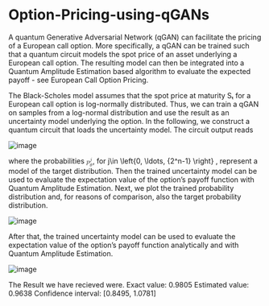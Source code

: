 # Option-Pricing-using-qGANs
A quantum Generative Adversarial Network (qGAN) can facilitate the pricing of a European call option. More specifically, a qGAN can be trained such that a quantum circuit models the spot price of an asset underlying a European call option. The resulting model can then be integrated into a Quantum Amplitude Estimation based algorithm to evaluate the expected payoff - see European Call Option Pricing. 

The Black-Scholes model assumes that the spot price at maturity Sₜ for a European call option is log-normally distributed. Thus, we can train a qGAN on samples from a log-normal distribution and use the result as an uncertainty model underlying the option. In the following, we construct a quantum circuit that loads the uncertainty model. The circuit output reads

![image](https://user-images.githubusercontent.com/56102543/176603871-c8a287a5-2d17-4fee-b9b5-84d74a1996e5.png)

where the probabilities <math xmlns="http://www.w3.org/1998/Math/MathML">
  <msubsup>
    <mi>p</mi>
    <mrow data-mjx-texclass="ORD">
      <mi>&#x3B8;</mi>
    </mrow>
    <mrow data-mjx-texclass="ORD">
      <mi>j</mi>
    </mrow>
  </msubsup>
</math>, for j\in \left\{0, \ldots, {2^n-1} \right\}  , represent a model of the target distribution.
 Then the trained uncertainty model can be used to evaluate the expectation value of the option’s payoff function with Quantum Amplitude Estimation.
 Next, we plot the trained probability distribution and, for reasons of comparison, also the target probability distribution.
 
 ![image](https://user-images.githubusercontent.com/56102543/176602710-401fd5cb-bcbf-470a-aa83-0ec8ba7b5d78.png)

 After that, the trained uncertainty model can be used to evaluate the expectation value of the option’s payoff function analytically and with Quantum Amplitude Estimation.

![image](https://user-images.githubusercontent.com/56102543/176602785-2eda2e7b-9827-4c80-8254-1c85bf9e7af4.png)
 
 The Result we have recieved were.
 Exact value:        	0.9805
Estimated value:    	0.9638
Confidence interval:	[0.8495, 1.0781]
